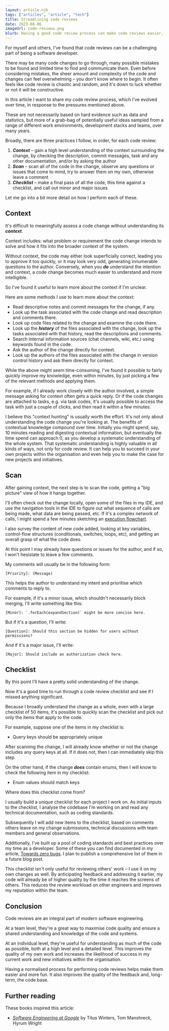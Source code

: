 ```yaml
---
layout: article.njk
tags: ["articles", "article", "tech"]
title: Streamlining code reviews
date: 2023-08-06
imageUrl: code-reviews.png
blurb: Having a good code review process can make code reviews easier, more enjoyable and higher quality.
---
```


For myself and others, I've found that code reviews can be a challenging part of being a software developer.

There may be many code changes to go through, many possible mistakes to be found and limited time to find and communicate them. Even before considering mistakes, the sheer amount and complexity of the code and changes can feel overwhelming – you don't know where to begin. It often feels like code review is chaotic and random, and it's down to luck whether or not it will be constructive.

In this article I want to share my code review process, which I've evolved over time, in response to the pressures mentioned above.

These are not necessarily based on hard evidence such as data and statistics, but more of a grab-bag of potentially useful ideas sampled from a range of different work environments, development stacks and teams, over many years.

Broadly, there are three practices I follow, in order, for each code review:

1. **_Context_** – gain a high level understanding of the context surrounding the change, by checking the description, commit messages, task and any other documentation, and/or by asking the author
2. **_Scan_** – scan all of the code in the change, observe any questions or issues that come to mind, try to answer them on my own, otherwise leave a comment
3. **_Checklist_** – make a final pass of all the code, this time against a checklist, and call out minor and major issues

Let me go into a bit more detail on how I perform each of these.

## Context

It's difficult to meaningfully assess a code change without understanding its **_context_**.

Context includes: what problem or requirement the code change intends to solve and how it fits into the broader context of the system.

Without context, the code may either look superficially correct, leading you to approve it too quickly, or it may look very odd, generating innumerable questions to the author. Conversely, when you **_do_** understand the intention and context, a code change becomes much easier to understand and more intelligible.

So I've found it useful to learn more about the context if I'm unclear.

Here are some methods I use to learn more about the context:

- Read descriptive notes and commit messages for the change, if any.
- Look up the task associated with the code change and read description and comments there.
- Look up code files related to the change and examine the code there.
- Look up the **_history_** of the files associated with the change, look up the tasks associated with that history, read the descriptions and comments.
- Search internal information sources (chat channels, wiki, etc.) using keywords found in the code.
- Ask the author of the change directly for context.
- Look up the authors of the files associated with the change in version control history and ask them directly for context.

While the above might seem time-consuming, I've found it possible to fairly quickly improve my knowledge, even within minutes, by just picking a few of the relevant methods and applying them.

For example, if I already work closely with the author involved, a simple message asking for context often gets a quick reply. Or if the code changes are attached to tasks, e.g. via task codes, it's usually possible to access the task with just a couple of clicks, and then read it within a few minutes.

I believe this "context hunting" is usually worth the effort. It's not only about understanding the code change you're looking at. The benefits of contextual knowledge compound over time. Initially you might spend, say, 10 minutes reading and digesting contextual information, but eventually the time spend can approach 0, as you develop a systematic understanding of the whole system. That systematic understanding is highly valuable in all kinds of ways, not only for code review. It can help you to succeed in your own projects within the organisation and even help you to make the case for new projects and initiatives.

## Scan

After gaining context, the next step is to scan the code, getting a "big picture" view of how it hangs together.

I'll often check out the change locally, open some of the files in my IDE, and use the navigation tools in the IDE to figure out what sequence of calls are being made, what data are being passed, etc. If it's a complex network of calls, I might spend a few minutes sketching an [execution flowchart](/articles/visualising-execution-flows).

I also survey the content of new code added, looking at key variables, control-flow structures (conditionals, switches, loops, etc), and getting an overall grasp of what the code does.

At this point I may already have questions or issues for the author, and if so, I won't hesistate to leave a few comments.

My comments will usually be in the following form:

```
[Priority]: (Message)
```

This helps the author to understand my intent and prioritise which comments to reply to.

For example, if it's a minor issue, which shouldn't necessarily block merging, I'll write something like this:

```
[Minor]: `.forEach(expandSection)` might be more concise here.
```

But if it's a question, I'll write:

```
[Question]: Should this section be hidden for users without permissions?
```

And if it's a major issue, I'll write:

```
[Major]: Should include an authorization check here.
```

## Checklist

By this point I'll have a pretty solid understanding of the change.

Now it's a good time to run through a code review checklist and see if I missed anything significant.

Because I broadly understand the change as a whole, even with a large checklist of 50 items, it's possible to quickly scan the checklist and pick out only the items that apply to the code.

For example, suppose one of the items in my checklist is:

- Query keys should be appropriately unique

After scanning the change, I will already know whether or not the change includes any query keys at all. If it does not, then I can immediately skip this step.

On the other hand, if the change **_does_** contain enums, then I will know to check the following item in my checklist:

- Enum values should match keys

Where does this checklist come from?

I usually build a unique checklist for each project I work on. As initial inputs to the checklist, I analyse the codebase I'm working on and read any technical documentation, such as coding standards.

Subsequently I will add new items to the checklist, based on comments others leave on my change submissions, technical discussions with team members and general observations.

Additionally, I've built up a pool of coding standards and best practices over my time as a developer. Some of these you can find documented in my article, [Towards zero bugs](/articles/towards-zero-bugs). I plan to publish a comprehensive list of them in a future blog post.

This checklist isn't only useful for reviewing others' work – I use it on my own changes as well. By anticipating feedback and addressing it earlier, my code will already be of higher quality by the time it reaches the screens of others. This reduces the review workload on other engineers and improves my reputation within the team.

## Conclusion

Code reviews are an integral part of modern software engineering.

At a team level, they're a great way to maximise code quality and ensure a shared understanding and knowledge of the code and systems.

At an individual level, they're useful for understanding as much of the code as possible, both at a high level and a detailed level. This improves the quality of my own work and increases the likelihood of success in my current work and new initiatives within the organisation.

Having a normalised process for performing code reviews helps make them easier and more fun. It also improves the quality of the feedback and, long-term, the code base.

## Further reading

These books inspired this article:

- [_Software Engineering at Google_](https://www.kobo.com/au/en/ebook/software-engineering-at-google) by Titus Winters, Tom Manshreck, Hyrum Wright
